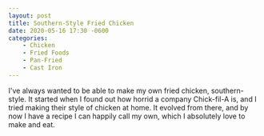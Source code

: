 ```yaml
---
layout: post
title: Southern-Style Fried Chicken
date: 2020-05-16 17:30 -0600
categories:
    - Chicken
    - Fried Foods
    - Pan-Fried
    - Cast Iron
---
```




I've always wanted to be able to make my own fried chicken, southern-style. It started when I found out how horrid a company Chick-fil-A is, and I tried making their style of chicken at home. It evolved from there, and by now I have a recipe I can happily call my own, which I absolutely love to make and eat.
